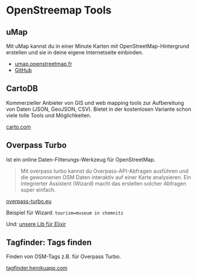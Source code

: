---
---

# OpenStreemap Tools

## uMap
Mit uMap kannst du in einer Minute Karten mit OpenStreetMap-Hintergrund erstellen und sie in deine eigene Internetseite einbinden.

- [umap.openstreetmap.fr](https://umap.openstreetmap.fr/de/)
- [GitHub](https://github.com/umap-project/umap)

## CartoDB
Kommerzieller Anbieter von GIS und web mapping tools zur Aufbereitung von Daten (JSON, GeoJSON, CSV).
Bietet in der kostenlosen Variante schon viele tolle Tools und Möglichkeiten.

[carto.com](https://carto.com)


## Overpass Turbo
Ist ein online Daten-Filterungs-Werkzeug für OpenStreetMap.
> Mit overpass turbo kannst du Overpass-API-Abfragen ausführen und die gewonnenen OSM Daten interaktiv auf einer Karte analysieren. Ein integrierter Assistent (Wizard) macht das erstellen solcher Abfragen super einfach.

[overpass-turbo.eu](https://overpass-turbo.eu)

Beispiel für Wizard: `tourism=museum in chemnitz`

Und: [unsere Lib für Elixir](https://github.com/CodeforChemnitz/elixir-overpass)


## Tagfinder: Tags finden
Finden von OSM-Tags z.B. für Overpass Turbo.

[tagfinder.herokuapp.com](http://tagfinder.herokuapp.com/search?query=tourism&lang=de)

